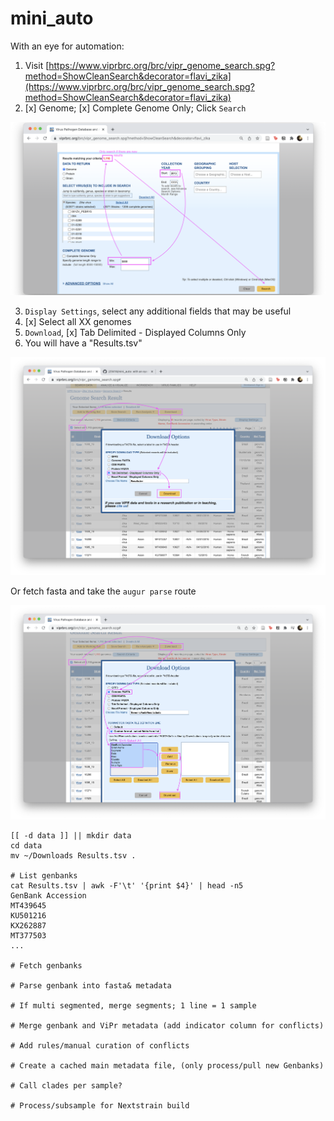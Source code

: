 # mini_auto

With an eye for automation:

1. Visit [https://www.viprbrc.org/brc/vipr_genome_search.spg?method=ShowCleanSearch&decorator=flavi_zika](https://www.viprbrc.org/brc/vipr_genome_search.spg?method=ShowCleanSearch&decorator=flavi_zika)
2. [x] Genome; [x] Complete Genome Only; Click `Search`

![](imgs/zika_ViPR.png)

3. `Display Settings`, select any additional fields that may be useful
4. [x] Select all XX genomes
5. `Download`, [x] Tab Delimited - Displayed Columns Only
6. You will have a "Results.tsv"

![](imgs/zika_ViPR_results.png)

Or fetch fasta and take the `augur parse` route

![](imgs/zika_ViPR_download.png)


```
[[ -d data ]] || mkdir data
cd data
mv ~/Downloads Results.tsv .

# List genbanks
cat Results.tsv | awk -F'\t' '{print $4}' | head -n5
GenBank Accession
MT439645
KU501216
KX262887
MT377503
...

# Fetch genbanks

# Parse genbank into fasta& metadata

# If multi segmented, merge segments; 1 line = 1 sample

# Merge genbank and ViPr metadata (add indicator column for conflicts)

# Add rules/manual curation of conflicts

# Create a cached main metadata file, (only process/pull new Genbanks)

# Call clades per sample?

# Process/subsample for Nextstrain build
```
